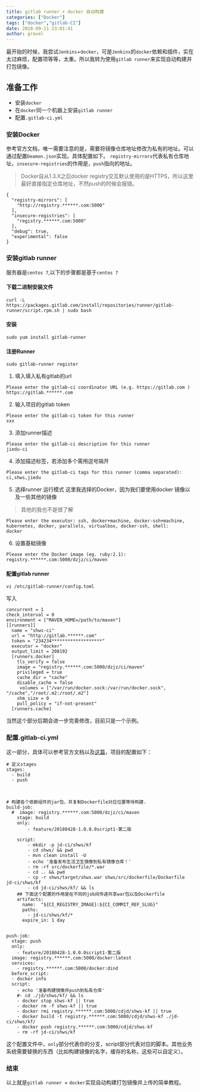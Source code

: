 ```yaml
---
title: gitlab runner + docker 自动构建
categories: ["Docker"]
tags: ["docker","gitlab-CI"]
date: 2018-09-11 23:01:41 
author: gravel
---
```


最开始的时候，我尝试`Jenkins`+`docker`，可是`Jenkins`的`docker`依赖和插件，实在太过麻烦，配置项等等，太重。所以我转为使用`gitlab runner`来实现自动构建并打包镜像。

<!--more-->

## 准备工作
* 安装`docker`
* 在`docker`同一个机器上安装`gitlab runner`
* 配置`.gitlab-ci.yml`

### 安装Docker 
参考官方文档，唯一需要注意的是，需要将镜像仓库地址修改为私有的地址。可以通过配置`Deamon.json`实现。具体配置如下。
`registry-mirrors`代表私有仓库地址，`insecure-registries`的作用是，`push`指向的地址。

> Docker自从1.3.X之后docker registry交互默认使用的是HTTPS，所以这里最好直接指定仓库地址，不然push的时候会报错。


```
{
  "registry-mirrors": [
    "http://registry.******.com:5000"
  ],
  "insecure-registries": [
    "registry.******.com:5000"
  ],
  "debug": true,
  "experimental": false
}
```
### 安装gitlab runner
服务器是`centos 7`,以下的步骤都是基于`centos 7`
#### 下载二进制安装文件
```
curl -L https://packages.gitlab.com/install/repositories/runner/gitlab-runner/script.rpm.sh | sudo bash
```

#### 安装
```
sudo yum install gitlab-runner
```

#### 注册Runner
```
sudo gitlab-runner register
```

1. 填入填入私有gitlab的url
```
Please enter the gitlab-ci coordinator URL (e.g. https://gitlab.com )
https://gitlab.******.com
```

2. 输入项目的gitlab token
```
Please enter the gitlab-ci token for this runner
xxx
```

3. 添加runner描述
```
Please enter the gitlab-ci description for this runner
jiedu-ci
```
4. 添加描述标签，若添加多个需用逗号隔开
```
Please enter the gitlab-ci tags for this runner (comma separated):
ci,shws,jiedu
```

5. 选择runner 运行模式
这里我选择的Docker，因为我们要使用docker 镜像以及一些其他的镜像

>其他的我也不是很了解

```
Please enter the executor: ssh, docker+machine, docker-ssh+machine, kubernetes, docker, parallels, virtualbox, docker-ssh, shell:
docker
```
6. 设置基础镜像
```
Please enter the Docker image (eg. ruby:2.1):
registry.******.com:5000/dzjz/ci/maven
```

#### 配置gitlab runner
```
vi /etc/gitlab-runner/config.toml
```
写入
```
concurrent = 1
check_interval = 0
environment = ["MAVEN_HOME=/path/to/maven"]
[[runners]]
  name = "shws-ci"
  url = "http://gitlab.******.com"
  token = "234234*******************"
  executor = "docker"
  output_limit = 208192
  [runners.docker]
    tls_verify = false
    image = "registry.******.com:5000/dzjz/ci/maven"
    privileged = true
	cache_dir = "cache"
    disable_cache = false
     volumes = ["/var/run/docker.sock:/var/run/docker.sock", "/cache","/root/.m2:/root/.m2"]
    shm_size = 0
	pull_policy = "if-not-present"
  [runners.cache]

```
当然这个部分后期会进一步完善修改，目前只是一个示例。

### 配置.gitlab-ci.yml
这一部分，具体可以参考官方文档以及[这篇](https://segmentfault.com/a/1190000011890710)，项目的配置如下：
```
# 定义stages
stages:
  - build
  - push
  


# 构建各个依赖组件的jar包，并复制Dockerfile对应位置等待构建.
build-job:
  #  image: registry.******.com:5000/dzjz/ci/maven
    stage: build
    only:
        - feature/20180428-1.0.0.0script1-第二版

    script:
        - mkdir -p jd-ci/shws/kf
        - cd shws/ && pwd
        - mvn clean install -U
        - echo '准备发布生活卫生镜像到私有镜像仓库！'
        - rm -rf src/dockerfile/*.war
        - cd .. && pwd
        - cp -r shws/target/shws.war shws/src/dockerfile/Dockerfile jd-ci/shws/kf
        - cd jd-ci/shws/kf/ && ls
    ## 下面这个配置的作用是在不同的job间传递共享war包以及Dockerfile
    artifacts:
      name:  "${CI_REGISTRY_IMAGE}:${CI_COMMIT_REF_SLUG}"
      paths:
        - jd-ci/shws/kf/*
      expire_in: 1 day


push-job:
  stage: push
  only:
    - feature/20180428-1.0.0.0script1-第二版
  image: registry.******.com:5000/docker:latest
  services: 
    - registry.******.com:5000/docker:dind
  before_script:
  - docker info
  script:
    - echo '准备构建镜像并push到私有仓库'
    #- cd ./jd/shws/kf/ && ls
    - docker stop shws-kf || true
    - docker rm -f shws-kf || true
    - docker rmi registry.******.com:5000/cdjd/shws-kf || true
    - docker build -t registry.******.com:5000/cdjd/shws-kf ./jd-ci/shws/kf/
    - docker push registry.******.com:5000/cdjd/shws-kf
    - rm -rf jd-ci/shws/kf

```

这个配置文件中，`only`部分代表你的分支，script部分代表对应的脚本。其他业务系统需要替换的东西（比如构建镜像的名字，缓存的名称，这些可以自定义）。
### 结束
以上就是`gitlab runner `+ `docker`实现自动构建打包镜像并上传的简单教程。
